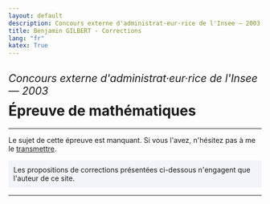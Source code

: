 ```yaml
---
layout: default
description: Concours externe d'administrat·eur·rice de l'Insee — 2003
title: Benjamin GILBERT - Corrections
lang: "fr"
katex: True
---
```


<h2 style="font-weight: normal; margin-bottom: 10px"><em>Concours externe d'administrat·eur·rice de l'Insee — 2003</em></h2>
<h1 style="margin-top: 0">Épreuve de mathématiques</h1>

---

<p>
Le sujet de cette épreuve est manquant. Si vous l'avez, n'hésitez pas à me le <a href = "mailto:benjamin.gilbert@sciencespo.fr">transmettre</a>.
</p>

<p style="border: none; border-radius: 0; background-color:rgba(152, 180, 212, .12); padding-right: 10px; padding-left: 10px; padding-top: 10px; padding-bottom: 10px; margin: 15px 0 15px 0px;">
Les propositions de corrections présentées ci-dessous n'engagent que l'auteur de ce site.
</p>

---

